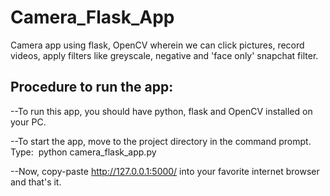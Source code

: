 # Camera_Flask_App
Camera app using flask, OpenCV wherein we can click pictures, record videos, apply filters like  greyscale, negative and 'face only' snapchat filter.

## Procedure to run the app:

--To run this app, you should have python, flask and OpenCV installed on your PC. 

--To start the app, move to the project directory in the command prompt. Type: 
python camera_flask_app.py

--Now, copy-paste http://127.0.0.1:5000/ into your favorite internet browser and that's it.


